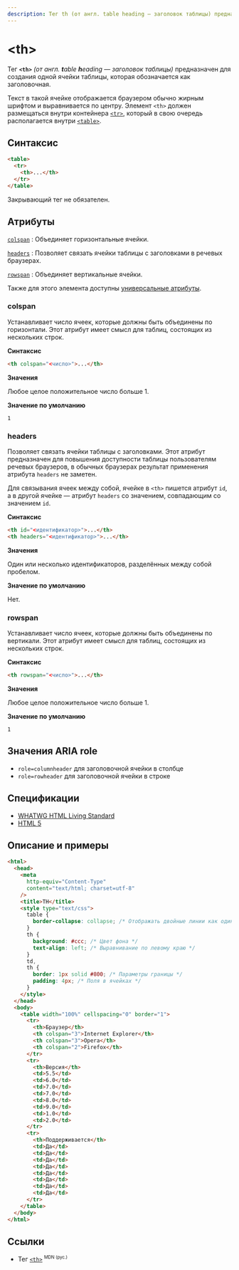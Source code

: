 ```yaml
---
description: Тег th (от англ. table heading — заголовок таблицы) предназначен для создания одной ячейки таблицы, которая обозначается как заголовочная
---
```


# &lt;th&gt;

Тег **`<th>`** _(от англ. **t**able **h**eading — заголовок таблицы)_ предназначен для создания одной ячейки таблицы, которая обозначается как заголовочная.

Текст в такой ячейке отображается браузером обычно жирным шрифтом и выравнивается по центру. Элемент `<th>` должен размещаться внутри контейнера [`<tr>`](tr.md), который в свою очередь располагается внутри [`<table>`](table.md).

## Синтаксис

```html
<table>
  <tr>
    <th>...</th>
  </tr>
</table>
```

Закрывающий тег не обязателен.

## Атрибуты

[`colspan`](#colspan)
: Объединяет горизонтальные ячейки.

[`headers`](#headers)
: Позволяет связать ячейки таблицы с заголовками в речевых браузерах.

[`rowspan`](#rowspan)
: Объединяет вертикальные ячейки.

Также для этого элемента доступны [универсальные атрибуты](uni-attr.md).

### colspan

Устанавливает число ячеек, которые должны быть объединены по горизонтали. Этот атрибут имеет смысл для таблиц, состоящих из нескольких строк.

**Синтаксис**

```html
<th colspan="<число>">...</th>
```

**Значения**

Любое целое положительное число больше 1.

**Значение по умолчанию**

`1`

### headers

Позволяет связать ячейки таблицы с заголовками. Этот атрибут предназначен для повышения доступности таблицы пользователям речевых браузеров, в обычных браузерах результат применения атрибута `headers` не заметен.

Для связывания ячеек между собой, ячейке в `<th>` пишется атрибут `id`, а в другой ячейке — атрибут `headers` со значением, совпадающим со значением `id`.

**Синтаксис**

```html
<th id="<идентификатор>">...</th>
<th headers="<идентификатор>">...</th>
```

**Значения**

Один или несколько идентификаторов, разделённых между собой пробелом.

**Значение по умолчанию**

Нет.

### rowspan

Устанавливает число ячеек, которые должны быть объединены по вертикали. Этот атрибут имеет смысл для таблиц, состоящих из нескольких строк.

**Синтаксис**

```html
<th rowspan="<число>">...</th>
```

**Значения**

Любое целое положительное число больше 1.

**Значение по умолчанию**

`1`

## Значения ARIA role

- `role=columnheader` для заголовочной ячейки в столбце
- `role=rowheader` для заголовочной ячейки в строке

## Спецификации

- [WHATWG HTML Living Standard](https://html.spec.whatwg.org/multipage/tables.html#the-th-element)
- [HTML 5](http://www.w3.org/TR/html5/tabular-data.html#the-th-element)

## Описание и примеры

```html
<html>
  <head>
    <meta
      http-equiv="Content-Type"
      content="text/html; charset=utf-8"
    />
    <title>TH</title>
    <style type="text/css">
      table {
        border-collapse: collapse; /* Отображать двойные линии как одинарные */
      }
      th {
        background: #ccc; /* Цвет фона */
        text-align: left; /* Выравнивание по левому краю */
      }
      td,
      th {
        border: 1px solid #800; /* Параметры границы */
        padding: 4px; /* Поля в ячейках */
      }
    </style>
  </head>
  <body>
    <table width="100%" cellspacing="0" border="1">
      <tr>
        <th>Браузер</th>
        <th colspan="3">Internet Explorer</th>
        <th colspan="3">Opera</th>
        <th colspan="2">Firefox</th>
      </tr>
      <tr>
        <th>Версия</th>
        <td>5.5</td>
        <td>6.0</td>
        <td>7.0</td>
        <td>7.0</td>
        <td>8.0</td>
        <td>9.0</td>
        <td>1.0</td>
        <td>2.0</td>
      </tr>
      <tr>
        <th>Поддерживается</th>
        <td>Да</td>
        <td>Да</td>
        <td>Да</td>
        <td>Да</td>
        <td>Да</td>
        <td>Да</td>
        <td>Да</td>
        <td>Да</td>
      </tr>
    </table>
  </body>
</html>
```

## Ссылки

- Тег [`<th>`](https://developer.mozilla.org/ru/docs/Web/HTML/Element/th) <sup><small>MDN (рус.)</small></sup>
